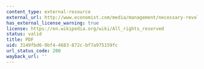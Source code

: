 ```yaml
---
content_type: external-resource
external_url: http://www.economist.com/media/management/necessary-revolution-senge-uk-e.pdf
has_external_license_warning: true
license: https://en.wikipedia.org/wiki/All_rights_reserved
status: valid
title: PDF
uid: 3149fbd6-9bf4-4683-872c-bf7a975159fc
url_status_code: 200
wayback_url: ''
---
```

